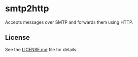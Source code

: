 # smtp2http

Accepts messages over SMTP and forwards them using HTTP.

## License

See the [LICENSE.md](LICENSE.md) file for details
